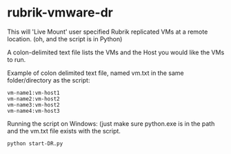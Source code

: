 # rubrik-vmware-dr

This will 'Live Mount' user specified Rubrik replicated VMs at a remote location. (oh, and the script is in Python)

A colon-delimited text file lists the VMs and the Host you would like the VMs to run. 

Example of colon delimited text file, named vm.txt in the same folder/directory as the script:

	vm-name1:vm-host1
	vm-name2:vm-host2
	vm-name3:vm-host2
	vm-name4:vm-host3

Running the script on Windows: (just make sure python.exe is in the path and the vm.txt file exists with the script.

	python start-DR.py
